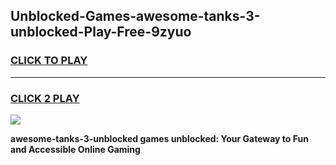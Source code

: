 
## Unblocked-Games-awesome-tanks-3-unblocked-Play-Free-9zyuo
<h3>
<a href="https://premium76.site?title=awesome-tanks-3-unblocked&ref=18A1">CLICK TO PLAY</a></h3>
<hr>

<h3>
<a href="https://premium76.site?title=awesome-tanks-3-unblocked&ref=18A1">CLICK 2 PLAY</a>
  
</h3>

<a href="https://premium76.site?title=awesome-tanks-3-unblocked&ref=18A1"><img src="https://clearcache.store/games.png"></a>


**awesome-tanks-3-unblocked games unblocked: Your Gateway to Fun and Accessible Online Gaming**
